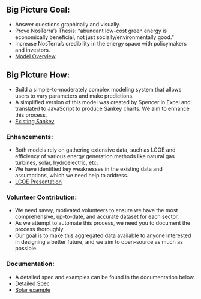 ## Big Picture Goal:
- Answer questions graphically and visually.
- Prove NosTerra’s Thesis: “abundant low-cost green energy is economically beneficial, not just socially/environmentally good.”
- Increase NosTerra’s credibility in the energy space with policymakers and investors.
- [Model Overview](1.START_HERE/1.%20Energy%20Model%20%20Overview.docx)

## Big Picture How:
- Build a simple-to-moderately complex modeling system that allows users to vary parameters and make predictions.
- A simplified version of this model was created by Spencer in Excel and translated to JavaScript to produce Sankey charts. We aim to enhance this process.
- [Existing Sankey](NosTerra.com/sankey-test)

### Enhancements:
- Both models rely on gathering extensive data, such as LCOE and efficiency of various energy generation methods like natural gas turbines, solar, hydroelectric, etc.
- We have identified key weaknesses in the existing data and assumptions, which we need help to address.
- [LCOE Presentation](1.START_HERE/2.%20LCOE%20Review.pptx)

### Volunteer Contribution:
- We need savvy, motivated volunteers to ensure we have the most comprehensive, up-to-date, and accurate dataset for each sector.
- As we attempt to automate this process, we need you to document the process thoroughly.
- Our goal is to make this aggregated data available to anyone interested in designing a better future, and we aim to open-source as much as possible.

### Documentation:
- A detailed spec and examples can be found in the documentation below.
- [Detailed Spec](1.START_HERE/3.%20Data%20Spec.docx)
- [Solar example](1.START_HERE/Examples/Solar)
